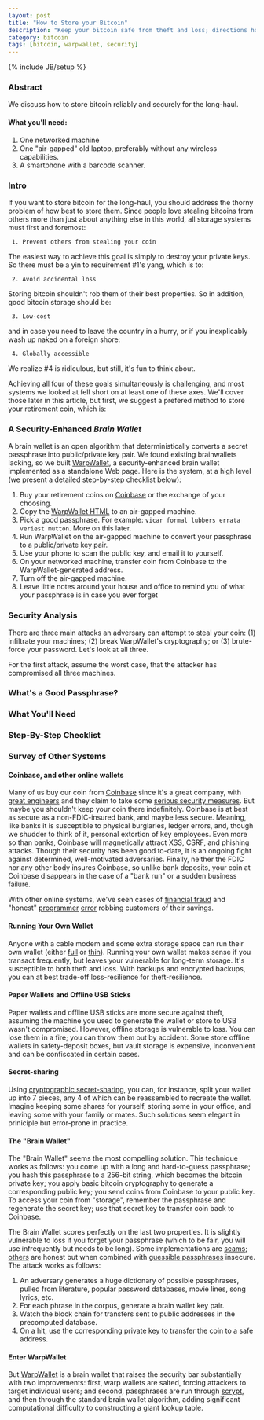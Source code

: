 ```yaml
---
layout: post
title: "How to Store your Bitcoin"
description: "Keep your bitcoin safe from theft and loss; directions how"
category: bitcoin
tags: [bitcoin, warpwallet, security]
---
```

{% include JB/setup %}

### Abstract

We discuss how to store bitcoin reliably and securely for the long-haul.

#### What you'll need:

1. One networked machine
1. One "air-gapped" old laptop, preferably without any wireless capabilities.
1. A smartphone with a barcode scanner.

### Intro

If you want to store bitcoin for the long-haul, you should address the thorny
problem of how best to store them.  Since people love stealing bitcoins
from others more than just about anything else in this world, all storage
systems must first and foremost:

     1. Prevent others from stealing your coin

The easiest way to achieve this goal is simply to destroy your private keys.
So there must be a yin to requirement #1's yang, which is to:

     2. Avoid accidental loss

Storing bitcoin shouldn't rob them of their best properties.  So in
addition, good bitcoin storage should be:

     3. Low-cost

and in case you need to leave the country in a hurry, or if you inexplicably
wash up naked on a foreign shore:

     4. Globally accessible

We realize #4 is ridiculous, but still, it's fun to think about.

Achieving all four of these goals simultaneously is challenging, and most systems we
looked at fell short on at least one of these axes.  We'll cover those later in this
article, but first, we suggest a prefered method to store your retirement coin, which is:

### A Security-Enhanced *Brain Wallet*

A brain wallet is an open algorithm that deterministically converts a
secret passphrase into public/private key pair.  We found existing
brainwallets lacking, so we built [WarpWallet](https://keybase.io/warp), a
security-enhanced brain wallet implemented as a standalone Web page.  Here is
the system, at a high level (we present a detailed step-by-step checklist below):

1. Buy your retirement coins on [Coinbase](https://coinbase.com) or the exchange of
your choosing.
1. Copy the [WarpWallet HTML](https://keybase.io/warp) to an air-gapped machine.
1. Pick a good passphrase. For example: `vicar formal lubbers errata veriest mutton`.  More on this later.
1. Run WarpWallet on the air-gapped machine to convert your passphrase to a public/private key pair.
1. Use your phone to scan the public key, and email it to yourself.
1. On your networked machine, transfer coin from Coinbase to the WarpWallet-generated address.
1. Turn off the air-gapped machine.
1. Leave little notes around your house and office to remind you of what your passphrase is in case you ever forget

### Security Analysis

There are three main attacks an adversary can attempt to steal your coin: (1) infiltrate your 
machines; (2) break WarpWallet's cryptography; or (3) brute-force your password.  Let's look at
all three.

For the first attack, assume the worst case, that the attacker has compromised all three machines.




### What's a Good Passphrase?

### What You'll Need

### Step-By-Step Checklist

### Survey of Other Systems

#### Coinbase, and other online wallets

Many of us buy our coin from [Coinbase](https://coinbase.com) since it's a
great company, with [great engineers](http://www.craighammell.com/) and they
claim to take some [serious security measures](https://coinbase.com/security).
But maybe you shouldn't keep your coin there indefinitely. Coinbase is
at best as secure as a non-FDIC-insured bank, and maybe less secure.  Meaning,
like banks it is susceptible to physical burglaries, ledger errors, and,
though we shudder to think of it, personal extortion of key employees. Even
more so than banks, Coinbase will magnetically attract XSS, CSRF, and phishing
attacks. Though their security has been good to-date, it is an ongoing fight
against determined, well-motivated adversaries. Finally, neither the FDIC nor
any other body insures Coinbase, so unlike bank deposits, your coin at
Coinbase disappears in the case of a "bank run" or a sudden business failure.

With other online systems, we've seen cases of
[financial fraud](http://www.zerohedge.com/news/2013-07-23/texan-charged-bitcoin-denominated-ponzi-scheme) and
"honest" [programmer](http://arstechnica.com/business/2013/04/bitfloor-number-four-bitcoin-based-exchange-shuts-down-for-good/) 
[error](https://bitcointalk.org/index.php?topic=83794.0#post_bitomatpl_loss) robbing
customers of their savings.

#### Running Your Own Wallet 

Anyone with a cable modem and some extra storage space can run their own
wallet (either [full](http://bitcoin.org/en/download) or
[thin](https://electrum.org/)). Running your own wallet makes sense if you
transact frequently, but leaves your vulnerable for long-term storage.
It's susceptible to both theft and loss.  With backups and encrypted backups,
you can at best trade-off loss-resilience for theft-resilience.

#### Paper Wallets and Offline USB Sticks

Paper wallets and offline USB sticks are more secure against theft, assuming
the machine you used to generate the wallet or store to USB wasn't
compromised.  However, offline storage is vulnerable to loss.  You can lose
them in a fire; you can throw them out by accident. Some store offline wallets
in safety-deposit boxes, but vault storage is expensive, inconvenient and can
be confiscated in certain cases.

#### Secret-sharing

Using [cryptographic secret-sharing](http://en.wikipedia.org/wiki/Shamir's_Secret_Sharing), you
can, for instance, split your wallet up into 7 pieces, any 4 of which can be reassembled to
recreate the wallet.  Imagine keeping some shares for yourself, storing some in your office, and
leaving some with your family or mates.  Such solutions seem elegant in priniciple but 
error-prone in practice. 

#### The "Brain Wallet"

The "Brain Wallet" seems the most compelling solution.  This technique works as follows:
you come up with a long and hard-to-guess passphrase; you hash this passphrase to a 256-bit
string, which becomes the bitcoin private key; you apply basic bitcoin cryptography to generate
a corresponding public key; you send coins from Coinbase to your public key.  To access
your coin from "storage", remember the passphrase and regenerate the secret key; use that
secret key to transfer coin back to Coinbase. 

The Brain Wallet scores perfectly on the last two properties.  It is slightly vulnerable to loss
if you forget your passphrase (which to be fair, you will use infrequently but needs to be 
long).  Some implementations are [scams](http://www.reddit.com/r/Bitcoin/comments/1c13ld/i_invested_all_of_my_bitcoin_to_a_brain_wallet/);
[others](https://www.bitaddress.org) are honest but when combined with [guessible passphrases](http://www.reddit.com/r/Bitcoin/comments/1ptuf3/)
insecure.  The attack works as follows:

1. An adversary generates a huge dictionary of possible passphrases, pulled from literature, popular password
databases, movie lines, song lyrics, etc.
1. For each phrase in the corpus, generate a brain wallet key pair.
1. Watch the block chain for transfers sent to public addresses in the precomputed database.
1. On a hit, use the corresponding private key to transfer the coin to a safe address.

#### Enter WarpWallet

But [WarpWallet](https://keybase.io/warp) is a brain wallet  that raises the
security bar substantially with two improvements: first, warp wallets are
salted, forcing attackers to target individual users; and second, passphrases
are run through [scrypt](http://www.tarsnap.com/scrypt.html), and then
through the standard brain wallet algorithm, adding significant computational
difficulty to constructing a giant lookup table.




